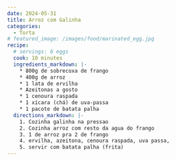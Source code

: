 ```yaml
---
date: 2024-05-31
title: Arroz com Galinha
categories:
  - Torta
# featured_image: /images/food/marinated_egg.jpg
recipe:
  # servings: 6 eggs
  cook: 10 minutes
  ingredients_markdown: |-
    * 800g de sobrecoxa de frango
    * 400g de arroz
    * 1 lata de ervilha
    * Azeitonas a gosto
    * 1 cenoura raspada
    * 1 xícara (chá) de uva-passa
    * 1 pacote de batata palha
  directions_markdown: |-
    1. Cozinha galinha na pressao
    2. Cozinha arroz com resto da agua do frango
    3. 1 de arroz pra 2 de frango
    4. ervilha, azeitona, cenoura raspada, uva passa, 
    5. servir com batata palha (frita)
---
```


<!-- Cozinha galinha na pressao
Cozinha arroz com resto da agua do frango
1 de arroz pra 2 de frango
ervilha, azeitona, cenoura raspada, uva passa, 
servir com batata palha (frita) -->
